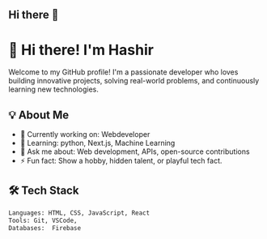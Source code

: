 ## Hi there 👋

# 👋 Hi there! I'm Hashir 

Welcome to my GitHub profile! I'm a passionate developer who loves building innovative projects, solving real-world problems, and continuously learning new technologies.

## 💡 About Me

- 🔭 Currently working on: Webdeveloper
- 🌱 Learning:  python, Next.js, Machine Learning
- 💬 Ask me about: Web development, APIs, open-source contributions
- ⚡ Fun fact: Show a hobby, hidden talent, or playful tech fact.

## 🛠️ Tech Stack

```html
Languages: HTML, CSS, JavaScript, React
Tools: Git, VSCode,
Databases:  Firebase
